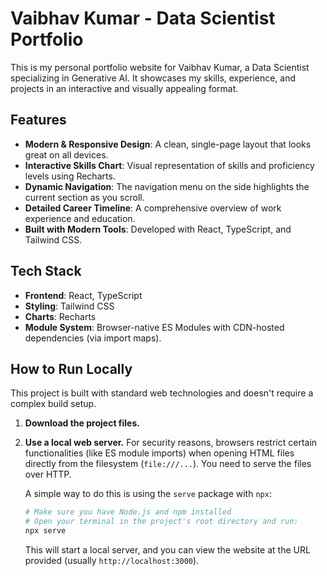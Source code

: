 # Vaibhav Kumar - Data Scientist Portfolio

This is my personal portfolio website for Vaibhav Kumar, a Data Scientist specializing in Generative AI. It showcases my skills, experience, and projects in an interactive and visually appealing format.

## Features

- **Modern & Responsive Design**: A clean, single-page layout that looks great on all devices.
- **Interactive Skills Chart**: Visual representation of skills and proficiency levels using Recharts.
- **Dynamic Navigation**: The navigation menu on the side highlights the current section as you scroll.
- **Detailed Career Timeline**: A comprehensive overview of work experience and education.
- **Built with Modern Tools**: Developed with React, TypeScript, and Tailwind CSS.

## Tech Stack

- **Frontend**: React, TypeScript
- **Styling**: Tailwind CSS
- **Charts**: Recharts
- **Module System**: Browser-native ES Modules with CDN-hosted dependencies (via import maps).

## How to Run Locally

This project is built with standard web technologies and doesn't require a complex build setup.

1.  **Download the project files.**
2.  **Use a local web server.** For security reasons, browsers restrict certain functionalities (like ES module imports) when opening HTML files directly from the filesystem (`file:///...`). You need to serve the files over HTTP.
    
    A simple way to do this is using the `serve` package with `npx`:
    
    ```bash
    # Make sure you have Node.js and npm installed
    # Open your terminal in the project's root directory and run:
    npx serve
    ```
    
    This will start a local server, and you can view the website at the URL provided (usually `http://localhost:3000`).

